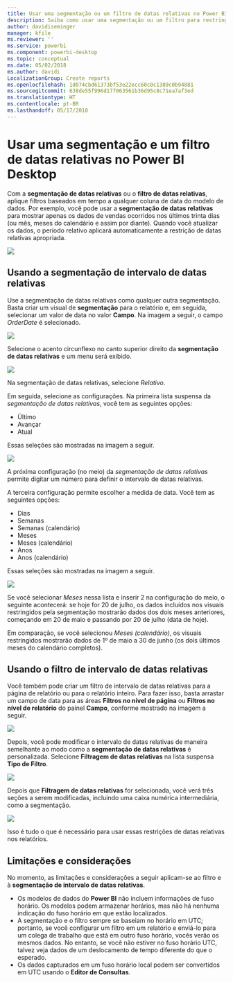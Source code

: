 ```yaml
---
title: Usar uma segmentação ou um filtro de datas relativas no Power BI Desktop
description: Saiba como usar uma segmentação ou um filtro para restringir intervalos de datas relativas no Power BI Desktop
author: davidiseminger
manager: kfile
ms.reviewer: ''
ms.service: powerbi
ms.component: powerbi-desktop
ms.topic: conceptual
ms.date: 05/02/2018
ms.author: davidi
LocalizationGroup: Create reports
ms.openlocfilehash: 1d074cbd61373bf53e22ecc60c0c1389c0b94881
ms.sourcegitcommit: 638de55f996d177063561b36d95c8c71ea7af3ed
ms.translationtype: HT
ms.contentlocale: pt-BR
ms.lasthandoff: 05/17/2018
---
```

# <a name="use-a-relative-date-slicer-and-filter-in-power-bi-desktop"></a>Usar uma segmentação e um filtro de datas relativas no Power BI Desktop
Com a **segmentação de datas relativas** ou o **filtro de datas relativas**, aplique filtros baseados em tempo a qualquer coluna de data do modelo de dados. Por exemplo, você pode usar a **segmentação de datas relativas** para mostrar apenas os dados de vendas ocorridos nos últimos trinta dias (ou mês, meses do calendário e assim por diante). Quando você atualizar os dados, o período relativo aplicará automaticamente a restrição de datas relativas apropriada.

![](media/desktop-slicer-filter-date-range/relative-date-range-slicer-filter_01.png)

## <a name="using-the-relative-date-range-slicer"></a>Usando a segmentação de intervalo de datas relativas
Use a segmentação de datas relativas como qualquer outra segmentação. Basta criar um visual de **segmentação** para o relatório e, em seguida, selecionar um valor de data no valor **Campo**. Na imagem a seguir, o campo *OrderDate* é selecionado.

![](media/desktop-slicer-filter-date-range/relative-date-range-slicer-filter_02.png)

Selecione o acento circunflexo no canto superior direito da **segmentação de datas relativas** e um menu será exibido.

![](media/desktop-slicer-filter-date-range/relative-date-range-slicer-filter_03.png)

Na segmentação de datas relativas, selecione *Relativo*.

Em seguida, selecione as configurações. Na primeira lista suspensa da *segmentação de datas relativas*, você tem as seguintes opções:

* Último
* Avançar
* Atual

Essas seleções são mostradas na imagem a seguir.

![](media/desktop-slicer-filter-date-range/relative-date-range-slicer-filter_04.png)

A próxima configuração (no meio) da *segmentação de datas relativas* permite digitar um número para definir o intervalo de datas relativas.

A terceira configuração permite escolher a medida de data. Você tem as seguintes opções:

* Dias
* Semanas
* Semanas (calendário)
* Meses
* Meses (calendário)
* Anos
* Anos (calendário)

Essas seleções são mostradas na imagem a seguir.

![](media/desktop-slicer-filter-date-range/relative-date-range-slicer-filter_05.png)

Se você selecionar *Meses* nessa lista e inserir 2 na configuração do meio, o seguinte acontecerá: se hoje for 20 de julho, os dados incluídos nos visuais restringidos pela segmentação mostrarão dados dos dois meses anteriores, começando em 20 de maio e passando por 20 de julho (data de hoje).

Em comparação, se você selecionou *Meses (calendário)*, os visuais restringidos mostrarão dados de 1º de maio a 30 de junho (os dois últimos meses do calendário completos).

## <a name="using-the-relative-date-range-filter"></a>Usando o filtro de intervalo de datas relativas
Você também pode criar um filtro de intervalo de datas relativas para a página de relatório ou para o relatório inteiro. Para fazer isso, basta arrastar um campo de data para as áreas **Filtros no nível de página** ou **Filtros no nível de relatório** do painel **Campo**, conforme mostrado na imagem a seguir.

![](media/desktop-slicer-filter-date-range/relative-date-range-slicer-filter_06.png)

Depois, você pode modificar o intervalo de datas relativas de maneira semelhante ao modo como a **segmentação de datas relativas** é personalizada. Selecione **Filtragem de datas relativas** na lista suspensa **Tipo de Filtro**.

![](media/desktop-slicer-filter-date-range/relative-date-range-slicer-filter_07.png)

Depois que **Filtragem de datas relativas** for selecionada, você verá três seções a serem modificadas, incluindo uma caixa numérica intermediária, como a segmentação.

![](media/desktop-slicer-filter-date-range/relative-date-range-slicer-filter_08.png)

Isso é tudo o que é necessário para usar essas restrições de datas relativas nos relatórios.

## <a name="limitations-and-considerations"></a>Limitações e considerações
No momento, as limitações e considerações a seguir aplicam-se ao filtro e à **segmentação de intervalo de datas relativas**.

* Os modelos de dados do **Power BI** não incluem informações de fuso horário. Os modelos podem armazenar horários, mas não há nenhuma indicação do fuso horário em que estão localizados.
* A segmentação e o filtro sempre se baseiam no horário em UTC; portanto, se você configurar um filtro em um relatório e enviá-lo para um colega de trabalho que está em outro fuso horário, vocês verão os mesmos dados. No entanto, se você não estiver no fuso horário UTC, talvez veja dados de um deslocamento de tempo diferente do que o esperado.
* Os dados capturados em um fuso horário local podem ser convertidos em UTC usando o **Editor de Consultas**.

